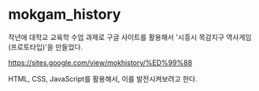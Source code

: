 # mokgam_history
작년에 대학교 교육학 수업 과제로 구글 사이트를 활용해서 '시흥시 목감지구 역사게임(프로토타입)'을 만들었다.

https://sites.google.com/view/mokhistory/%ED%99%88

HTML, CSS, JavaScript를 활용해서, 이를 발전시켜보려고 한다.

